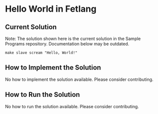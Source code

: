 # Hello World in Fetlang

## Current Solution

Note: The solution shown here is the current solution in the Sample Programs repository. Documentation below may be outdated.

```Fetlang
make slave scream "Hello, World!"

```

## How to Implement the Solution

No how to implement the solution available. Please consider contributing.

## How to Run the Solution

No how to run the solution available. Please consider contributing.